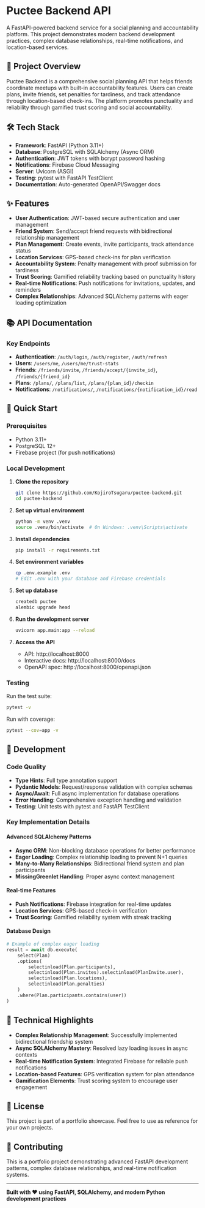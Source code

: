 # Puctee Backend API

A FastAPI-powered backend service for a social planning and accountability platform. This project demonstrates modern backend development practices, complex database relationships, real-time notifications, and location-based services.

## 🚀 Project Overview

Puctee Backend is a comprehensive social planning API that helps friends coordinate meetups with built-in accountability features. Users can create plans, invite friends, set penalties for tardiness, and track attendance through location-based check-ins. The platform promotes punctuality and reliability through gamified trust scoring and social accountability.

## 🛠️ Tech Stack

- **Framework**: FastAPI (Python 3.11+)
- **Database**: PostgreSQL with SQLAlchemy (Async ORM)
- **Authentication**: JWT tokens with bcrypt password hashing
- **Notifications**: Firebase Cloud Messaging
- **Server**: Uvicorn (ASGI)
- **Testing**: pytest with FastAPI TestClient
- **Documentation**: Auto-generated OpenAPI/Swagger docs

## ✨ Features

- **User Authentication**: JWT-based secure authentication and user management
- **Friend System**: Send/accept friend requests with bidirectional relationship management
- **Plan Management**: Create events, invite participants, track attendance status
- **Location Services**: GPS-based check-ins for plan verification
- **Accountability System**: Penalty management with proof submission for tardiness
- **Trust Scoring**: Gamified reliability tracking based on punctuality history
- **Real-time Notifications**: Push notifications for invitations, updates, and reminders
- **Complex Relationships**: Advanced SQLAlchemy patterns with eager loading optimization

## 📚 API Documentation

### Key Endpoints
- **Authentication**: `/auth/login`, `/auth/register`, `/auth/refresh`
- **Users**: `/users/me`, `/users/me/trust-stats`
- **Friends**: `/friends/invite`, `/friends/accept/{invite_id}`, `/friends/{friend_id}`
- **Plans**: `/plans/`, `/plans/list`, `/plans/{plan_id}/checkin`
- **Notifications**: `/notifications/`, `/notifications/{notification_id}/read`

## 🚀 Quick Start

### Prerequisites
- Python 3.11+
- PostgreSQL 12+
- Firebase project (for push notifications)

### Local Development

1. **Clone the repository**
   ```bash
   git clone https://github.com/KojiroTsugaru/puctee-backend.git
   cd puctee-backend
   ```

2. **Set up virtual environment**
   ```bash
   python -m venv .venv
   source .venv/bin/activate  # On Windows: .venv\Scripts\activate
   ```

3. **Install dependencies**
   ```bash
   pip install -r requirements.txt
   ```

4. **Set environment variables**
   ```bash
   cp .env.example .env
   # Edit .env with your database and Firebase credentials
   ```

5. **Set up database**
   ```bash
   createdb puctee
   alembic upgrade head
   ```

6. **Run the development server**
   ```bash
   uvicorn app.main:app --reload
   ```

7. **Access the API**
   - API: http://localhost:8000
   - Interactive docs: http://localhost:8000/docs
   - OpenAPI spec: http://localhost:8000/openapi.json

### Testing

Run the test suite:
```bash
pytest -v
```

Run with coverage:
```bash
pytest --cov=app -v
```

## 🔧 Development

### Code Quality
- **Type Hints**: Full type annotation support
- **Pydantic Models**: Request/response validation with complex schemas
- **Async/Await**: Full async implementation for database operations
- **Error Handling**: Comprehensive exception handling and validation
- **Testing**: Unit tests with pytest and FastAPI TestClient

### Key Implementation Details

#### Advanced SQLAlchemy Patterns
- **Async ORM**: Non-blocking database operations for better performance
- **Eager Loading**: Complex relationship loading to prevent N+1 queries
- **Many-to-Many Relationships**: Bidirectional friend system and plan participants
- **MissingGreenlet Handling**: Proper async context management

#### Real-time Features
- **Push Notifications**: Firebase integration for real-time updates
- **Location Services**: GPS-based check-in verification
- **Trust Scoring**: Gamified reliability system with streak tracking

#### Database Design
```python
# Example of complex eager loading
result = await db.execute(
    select(Plan)
    .options(
        selectinload(Plan.participants),
        selectinload(Plan.invites).selectinload(PlanInvite.user),
        selectinload(Plan.locations),
        selectinload(Plan.penalties)
    )
    .where(Plan.participants.contains(user))
)
```

## 🌟 Technical Highlights

- **Complex Relationship Management**: Successfully implemented bidirectional friendship system
- **Async SQLAlchemy Mastery**: Resolved lazy loading issues in async contexts
- **Real-time Notification System**: Integrated Firebase for reliable push notifications
- **Location-based Features**: GPS verification system for plan attendance
- **Gamification Elements**: Trust scoring system to encourage user engagement

## 📝 License

This project is part of a portfolio showcase. Feel free to use as reference for your own projects.

## 🤝 Contributing

This is a portfolio project demonstrating advanced FastAPI development patterns, complex database relationships, and real-time notification systems.

---

**Built with ❤️ using FastAPI, SQLAlchemy, and modern Python development practices**
